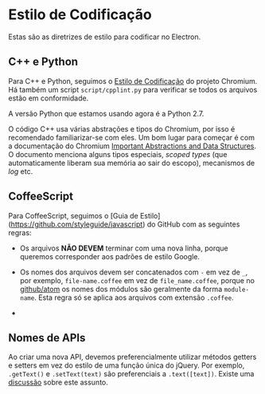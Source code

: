 # Estilo de Codificação

Estas são as diretrizes de estilo para codificar no Electron.

## C++ e Python

Para C++ e Python, seguimos o [Estilo de Codificação](http://www.chromium.org/developers/coding-style) do projeto Chromium. Há também um
script `script/cpplint.py` para verificar se todos os arquivos estão em conformidade.

A versão Python que estamos usando agora é a Python 2.7.

O código C++ usa  várias abstrações e tipos do Chromium, por isso é recomendado familiarizar-se com eles. Um bom lugar para começar é com a documentação do Chromium [Important Abstractions and Data Structures](https://www.chromium.org/developers/coding-style/important-abstractions-and-data-structures). O documento menciona alguns tipos especiais, *scoped types* (que automaticamente liberam sua memória ao sair do escopo), mecanismos de *log* etc.

## CoffeeScript

Para CoffeeScript, seguimos o [Guia de Estilo] (https://github.com/styleguide/javascript) do GitHub com as seguintes regras:

* Os arquivos **NÃO DEVEM** terminar com uma nova linha, porque queremos corresponder aos padrões de estilo Google.

* Os nomes dos arquivos devem ser concatenados com `-` em vez de `_`, por exemplo, `file-name.coffee` em vez de `file_name.coffee`, porque no [github/atom](https://github.com/github/atom) os nomes dos módulos são geralmente da forma `module-name`. Esta regra só se aplica aos arquivos com extensão `.coffee`.
* 
## Nomes de APIs

Ao criar uma nova API, devemos preferencialmente utilizar métodos getters e setters em vez do
estilo de uma função única do jQuery. Por exemplo, `.getText()` e `.setText(text)` são preferenciais a `.text([text])`. Existe uma
[discussão](https://github.com/electron/electron/issues/46) sobre este assunto.
